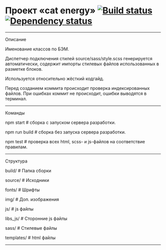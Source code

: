# Проект «cat energy» [![Build status][travis-image]][travis-url] [![Dependency status][dependency-image]][dependency-url]
---

Описание

Именование классов по БЭМ.

Диспетчер подключения стилей source/sass/style.scss генерируется автоматически, содержит импорты стилевых файлов использованных в разметке блоков.

Используется относительно жёсткий кодгайд.

Перед созданием коммита происходит проверка индексированных файлов. При ошибках коммит не происходит, ошибки выводятся в терминал.



---


Команды


npm start          # сборка c запуском сервера разработки.

npm run build      # сборка без запуска сервера разработки.

npm test       # проверка всех html, scss- и js-файлов на соответствие правилам.



---


Структура


build/             # Папка сборки

source/            # Исходники

  fonts/           # Шрифты

  img/             # Доп. изображения

  js/              # js файлы

  libs_js/         # Сторонние js файлы

  sass/            # Стилевые файлы

  templates/       # html файлы

---


[travis-image]: https://travis-ci.org/htmlacademy-adaptive/284431-cat-energy.svg?branch=master
[travis-url]: https://travis-ci.org/htmlacademy-adaptive/284431-cat-energy
[dependency-image]: https://david-dm.org/htmlacademy-adaptive/284431-cat-energy/dev-status.svg?style=flat-square
[dependency-url]: https://david-dm.org/htmlacademy-adaptive/284431-cat-energy?type=dev
